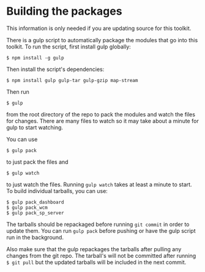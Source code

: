 # Building the packages
This information is only needed if you are updating source for this toolkit.

There is a gulp script to automatically package the modules that go into this toolkit. To run the script,
first install gulp globally:
```
$ npm install -g gulp
```
Then install the script's dependencies:
```
$ npm install gulp gulp-tar gulp-gzip map-stream
```
Then run
```
$ gulp
```
from the root directory of the repo to pack the modules and watch the files for changes.
There are many files to watch so it may take about a minute for gulp to
start watching.

You can use
```
$ gulp pack
```
to just pack the files and
```
$ gulp watch
```
to just watch the files. Running `gulp watch` takes at least a minute to start.
To build individual tarballs, you can use:
```
$ gulp pack_dashboard
$ gulp pack_wcm
$ gulp pack_sp_server
```

The tarballs should be repackaged before running `git commit`
in order to update them. You can run `gulp pack` before pushing or have the gulp
script run in the background.

Also make sure that the gulp repackages the tarballs after
pulling any changes from the git repo. The tarball's will not be committed
after running `$ git pull` but the updated tarballs will be included in the next commit.

